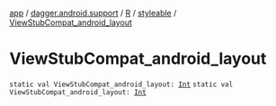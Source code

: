 [app](../../../index.md) / [dagger.android.support](../../index.md) / [R](../index.md) / [styleable](index.md) / [ViewStubCompat_android_layout](./-view-stub-compat_android_layout.md)

# ViewStubCompat_android_layout

`static val ViewStubCompat_android_layout: `[`Int`](https://kotlinlang.org/api/latest/jvm/stdlib/kotlin/-int/index.html)
`static val ViewStubCompat_android_layout: `[`Int`](https://kotlinlang.org/api/latest/jvm/stdlib/kotlin/-int/index.html)
